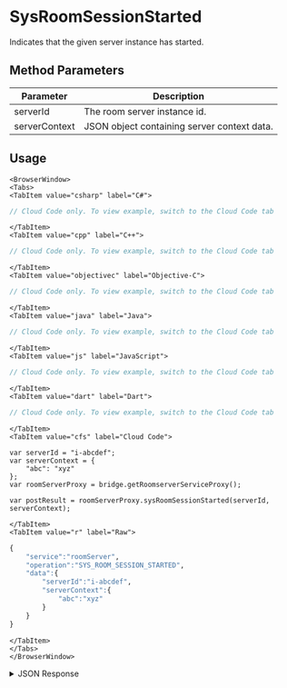 # SysRoomSessionStarted
Indicates that the given server instance has started.

<PartialServop service_name="roomServer" operation_name="SYS_ROOM_SESSION_STARTED" />

## Method Parameters
Parameter | Description
--------- | -----------
serverId | The room server instance id.
serverContext | JSON object containing server context data.

## Usage

```mdx-code-block
<BrowserWindow>
<Tabs>
<TabItem value="csharp" label="C#">
```

```csharp
// Cloud Code only. To view example, switch to the Cloud Code tab
```

```mdx-code-block
</TabItem>
<TabItem value="cpp" label="C++">
```

```cpp
// Cloud Code only. To view example, switch to the Cloud Code tab
```

```mdx-code-block
</TabItem>
<TabItem value="objectivec" label="Objective-C">
```

```objectivec
// Cloud Code only. To view example, switch to the Cloud Code tab
```

```mdx-code-block
</TabItem>
<TabItem value="java" label="Java">
```

```java
// Cloud Code only. To view example, switch to the Cloud Code tab
```

```mdx-code-block
</TabItem>
<TabItem value="js" label="JavaScript">
```

```javascript
// Cloud Code only. To view example, switch to the Cloud Code tab
```

```mdx-code-block
</TabItem>
<TabItem value="dart" label="Dart">
```

```dart
// Cloud Code only. To view example, switch to the Cloud Code tab
```

```mdx-code-block
</TabItem>
<TabItem value="cfs" label="Cloud Code">
```

```cfscript
var serverId = "i-abcdef";
var serverContext = {
    "abc": "xyz"
};
var roomServerProxy = bridge.getRoomserverServiceProxy();

var postResult = roomServerProxy.sysRoomSessionStarted(serverId, serverContext);
```

```mdx-code-block
</TabItem>
<TabItem value="r" label="Raw">
```

```r
{
    "service":"roomServer",
    "operation":"SYS_ROOM_SESSION_STARTED",
    "data":{
        "serverId":"i-abcdef",
        "serverContext":{
            "abc":"xyz"
        }
    }
}
```

```mdx-code-block
</TabItem>
</Tabs>
</BrowserWindow>
```
<details>
<summary>JSON Response</summary>

```json
{
  "status" : 200,
  "data" : {}
}
```

</details>
